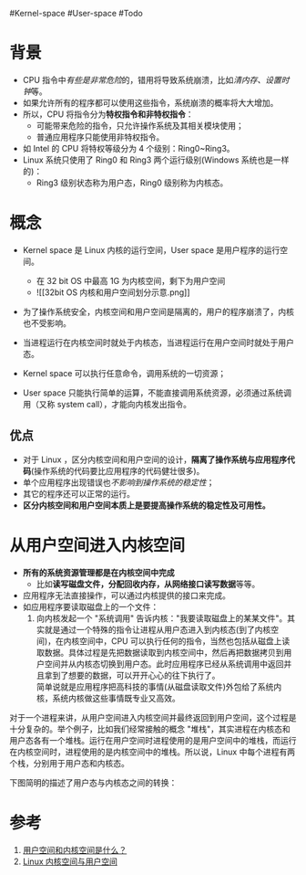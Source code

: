 #Kernel-space #User-space #Todo 

# 背景

- CPU 指令中*有些是非常危险*的，错用将导致系统崩溃，比如*清内存、设置时钟*等。
- 如果允许所有的程序都可以使用这些指令，系统崩溃的概率将大大增加。  
- 所以，CPU 将指令分为**特权指令和非特权指令**：
	- 可能带来危险的指令，只允许操作系统及其相关模块使用；
	- 普通应用程序只能使用非特权指令。
- 如 Intel 的 CPU 将特权等级分为 4 个级别：Ring0~Ring3。  
- Linux 系统只使用了 Ring0 和 Ring3 两个运行级别(Windows 系统也是一样的)：
	-  Ring3 级别状态称为用户态，Ring0 级别称为内核态。

# 概念
- Kernel space 是 Linux 内核的运行空间，User space 是用户程序的运行空间。
	- 在 32 bit OS 中最高 1G 为内核空间，剩下为用户空间
	- ![[32bit OS 内核和用户空间划分示意.png]]

- 为了操作系统安全，内核空间和用户空间是隔离的，用户的程序崩溃了，内核也不受影响。
- 当进程运行在内核空间时就处于内核态，当进程运行在用户空间时就处于用户态。
- Kernel space 可以执行任意命令，调用系统的一切资源；
- User space 只能执行简单的运算，不能直接调用系统资源，必须通过系统调用（又称 system call），才能向内核发出指令。

## 优点
- 对于 Linux ，区分内核空间和用户空间的设计，**隔离了操作系统与应用程序代码**(操作系统的代码要比应用程序的代码健壮很多)。
- 单个应用程序出现错误也*不影响到操作系统的稳定性*；
- 其它的程序还可以正常的运行。
- **区分内核空间和用户空间本质上是要提高操作系统的稳定性及可用性。**

# 从用户空间进入内核空间
- **所有的系统资源管理都是在内核空间中完成**
	- 比如**读写磁盘文件，分配回收内存，从网络接口读写数据**等等。
- 应用程序无法直接操作，可以通过内核提供的接口来完成。  
- 如应用程序要读取磁盘上的一个文件：
	1. 向内核发起一个 "系统调用" 告诉内核："我要读取磁盘上的某某文件"。其实就是通过一个特殊的指令让进程从用户态进入到内核态(到了内核空间)，在内核空间中，CPU 可以执行任何的指令，当然也包括从磁盘上读取数据。具体过程是先把数据读取到内核空间中，然后再把数据拷贝到用户空间并从内核态切换到用户态。此时应用程序已经从系统调用中返回并且拿到了想要的数据，可以开开心心的往下执行了。  
简单说就是应用程序把高科技的事情(从磁盘读取文件)外包给了系统内核，系统内核做这些事情既专业又高效。

对于一个进程来讲，从用户空间进入内核空间并最终返回到用户空间，这个过程是十分复杂的。举个例子，比如我们经常接触的概念 "堆栈"，其实进程在内核态和用户态各有一个堆栈。运行在用户空间时进程使用的是用户空间中的堆栈，而运行在内核空间时，进程使用的是内核空间中的堆栈。所以说，Linux 中每个进程有两个栈，分别用于用户态和内核态。

下图简明的描述了用户态与内核态之间的转换：

# 参考

1. [用户空间和内核空间是什么？](https://cloud.tencent.com/developer/article/1352415)
2. [Linux 内核空间与用户空间](https://www.cnblogs.com/sparkdev/p/8410350.html)